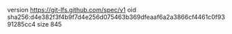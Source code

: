 version https://git-lfs.github.com/spec/v1
oid sha256:d4e382f3f4b9f7d4e256d075463b369dfeaaf6a2a3866cf4461c0f9391285cc4
size 845
